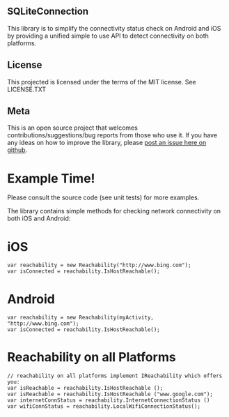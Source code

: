 ## SQLiteConnection
This library is to simplify the connectivity status check on Android and iOS by providing a unified simple to use API to detect connectivity on both platforms. 


## License
This projected is licensed under the terms of the MIT license.
See LICENSE.TXT

## Meta

This is an open source project that welcomes contributions/suggestions/bug reports from those who use it. If you have any ideas on how to improve the library, please [post an issue here on github](https://github.com/has-taiar). 


# Example Time!

Please consult the source code (see unit tests) for more examples.

The library contains simple methods for checking network connectivity on both iOS and Android:

# iOS
    var reachability = new Reachability("http://www.bing.com");
	var isConnected = reachability.IsHostReachable();

# Android
    var reachability = new Reachability(myActivity, "http://www.bing.com");
	var isConnected = reachability.IsHostReachable();
	

# Reachability on all Platforms
    // reachability on all platforms implement IReachability which offers you:
	var isReachable = reachability.IsHostReachable ();
	var isReachable = reachability.IsHostReachable ("www.google.com");
	var internetConnStatus = reachability.InternetConnectionStatus ()
	var wifiConnStatus = reachability.LocalWifiConnectionStatus();
	

